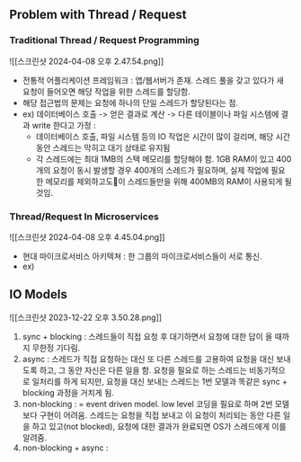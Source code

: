 ## Problem with Thread / Request
### Traditional Thread / Request Programming
![[스크린샷 2024-04-08 오후 2.47.54.png]]
- 전통적 어플리케이션 프레임워크 : 앱/웹서버가 존재. 스레드 풀을 갖고 있다가 새 요청이 들어오면 해당 작업을 위한 스레드를 할당함. 
- 해당 접근법의 문제는 요청에 하나의 단일 스레드가 할당된다는 점.
- ex) 데이터베이스 호출 -> 얻은 결과로 계산 -> 다른 테이블이나 파일 시스템에 결과 write 한다고 가정 :
	- 데이터베이스 호출, 파일 시스템 등의 IO 작업은 시간이 많이 걸리며, 해당 시간동안 스레드는 막히고 대기 상태로 유지됨
	- 각 스레드에는 최대 1MB의 스택 메모리를 할당해야 함. 1GB RAM이 있고 400개의 요청이 동시 발생할 경우 400개의 스레드가 필요하며, 실제 작업에 필요한 메모리를 제외하고도이 스레드들만을 위해 400MB의 RAM이 사용되게 될 것임.

### Thread/Request In Microservices
![[스크린샷 2024-04-08 오후 4.45.04.png]]
- 현대 마이크로서비스 아키텍쳐 : 한 그룹의 마이크로서비스들이 서로 통신.
- ex) 

## IO Models
![[스크린샷 2023-12-22 오후 3.50.28.png]]

1. sync + blocking : 스레드들이 직접 요청 후 대기하면서 요청에 대한 답이 올 때까지 무한정 기다림.
2. async : 스레드가 직접 요청하는 대신 또 다른 스레드를 고용하여 요청을 대신 보내도록 하고, 그 동안 자신은 다른 일을 함. 요청을 필요로 하는 스레드는 비동기적으로 일처리를 하게 되지만, 요청을 대신 보내는 스레드는 1번 모델과 똑같은 sync + blocking 과정을 거치게 됨. 
3. non-blocking : = event driven model. low level 코딩을 필요로 하며 2번 모델보다 구현이 어려움. 스레드는 요청을 직접 보내고 이 요청이 처리되는 동안 다른 일을 하고 있고(not blocked), 요청에 대한 결과가 완료되면 OS가 스레드에게 이를 알려줌.
4. non-blocking + async :